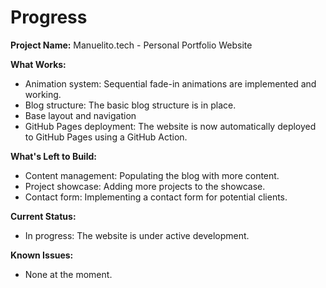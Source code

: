 # Progress

**Project Name:** Manuelito.tech - Personal Portfolio Website

**What Works:**

- Animation system: Sequential fade-in animations are implemented and working.
- Blog structure: The basic blog structure is in place.
- Base layout and navigation
- GitHub Pages deployment: The website is now automatically deployed to GitHub Pages using a GitHub Action.

**What's Left to Build:**

- Content management: Populating the blog with more content.
- Project showcase: Adding more projects to the showcase.
- Contact form: Implementing a contact form for potential clients.

**Current Status:**

- In progress: The website is under active development.

**Known Issues:**

- None at the moment.
